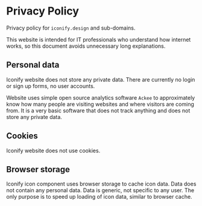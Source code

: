 # Privacy Policy

Privacy policy for `iconify.design` and sub-domains.

This website is intended for IT professionals who understand how internet works, so this document avoids unnecessary long explanations.

## Personal data

Iconify website does not store any private data. There are currently no login or sign up forms, no user accounts.

Website uses simple open source analytics software `Ackee` to approximately know how many people are visiting websites and where visitors are coming from. It is a very basic software that does not track anything and does not store any private data.

## Cookies

Iconify website does not use cookies.

<!-- However, some third party services used by website might use cookies:

### CloudFlare

Iconify uses CloudFlare service for some parts of website to improve speed and security. CloudFlare sometimes does store cookies to improve performance.

### Advertising

Some pages on Iconify website contain ads. It helps to pay for servers running Iconify website and API.

Advertising is done via third party, it currently does not use cookies. -->

<!-- ### Google Analytics

Iconify uses Google Analytics to provide basic information about visitors: where visitors came from, how many visitors there are and so on. It helps improve user experience. Google Analytics does use cookies, see Google Analytics privacy policy for details. -->

## Browser storage

Iconify icon component uses browser storage to cache icon data. Data does not contain any personal data. Data is generic, not specific to any user. The only purpose is to speed up loading of icon data, similar to browser cache.

